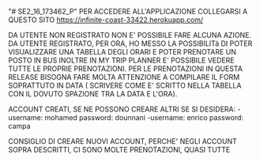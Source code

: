"# SE2_16_173462_P" 
PER ACCEDERE ALL'APPLICAZIONE COLLEGARSI A QUESTO SITO
 https://infinite-coast-33422.herokuapp.com/



DA UTENTE NON REGISTRATO NON E' POSSIBILE FARE ALCUNA AZIONE.
DA UTENTE REGISTRATO, PER ORA, HO MESSO LA POSSIBILITà DI POTER VISUALIZZARE UNA TABELLA DEGLI ORARI E POTER PRENOTARE UN POSTO IN BUS
INOLTRE IN MY TRIP PLANNER E' POSSIBILE VEDERE TUTTE LE PROPRIE PRENOTAZIONI.
PER LE PRENOTAZIONI IN QUESTA RELEASE BISOGNA FARE MOLTA ATTENZIONE A COMPILARE IL FORM SOPRATTUTO IN DATA ( SCRIVERE COME E' SCRITTO NELLA TABELLA CON IL DOVUTO SPAZIONE TRA LA DATA E L'ORA).


ACCOUNT CREATI, SE NE POSSONO CREARE ALTRI SE SI DESIDERA:
-username: mohamed
    password: dounnani
-username: enrico
    password: campa

CONSIGLIO DI CREARE NUOVI ACCOUNT, PERCHE' NEGLI ACCOUNT SOPRA DESCRITTI, CI SONO MOLTE PRENOTAZIONI, QUASI TUTTE

